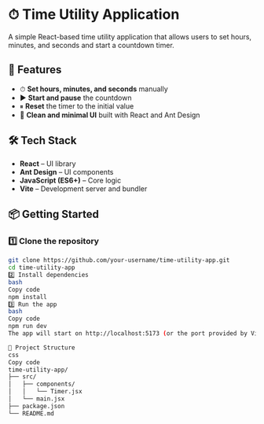 # ⏱ Time Utility Application

A simple React-based time utility application that allows users to set hours, minutes, and seconds and start a countdown timer.

## 🚀 Features

- ⏱ **Set hours, minutes, and seconds** manually  
- ▶️ **Start and pause** the countdown  
- ⏸ **Reset** the timer to the initial value  
- 🎯 **Clean and minimal UI** built with React and Ant Design  

## 🛠 Tech Stack

- **React** – UI library  
- **Ant Design** – UI components  
- **JavaScript (ES6+)** – Core logic  
- **Vite** – Development server and bundler  

## 📦 Getting Started

### 1️⃣ Clone the repository
```bash
git clone https://github.com/your-username/time-utility-app.git
cd time-utility-app
2️⃣ Install dependencies
bash
Copy code
npm install
3️⃣ Run the app
bash
Copy code
npm run dev
The app will start on http://localhost:5173 (or the port provided by Vite).

📁 Project Structure
css
Copy code
time-utility-app/
├── src/
│   ├── components/
│   │   └── Timer.jsx
│   └── main.jsx
├── package.json
└── README.md